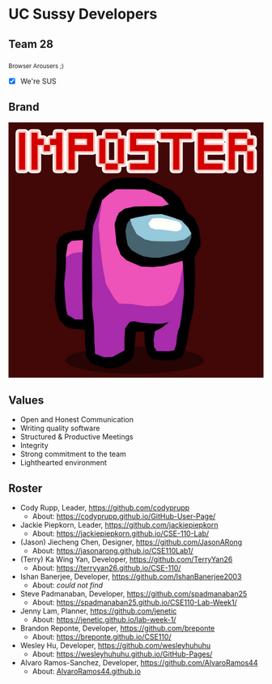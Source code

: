# UC Sussy Developers #
## Team 28 ##
<sub>Browser Arousers ;)</sub>
- [x] We're SUS

## Brand ##
![Team Mascot](/admin/amongus.jpg)

## Values ##
- Open and Honest Communication
- Writing quality software
- Structured & Productive Meetings
- Integrity
- Strong commitment to the team
- Lighthearted environment

## Roster ##
- Cody Rupp, Leader, https://github.com/codyprupp
  - About: https://codyprupp.github.io/GitHub-User-Page/
- Jackie Piepkorn, Leader, https://github.com/jackiepiepkorn
  - About: https://jackiepiepkorn.github.io/CSE-110-Lab/
- (Jason) Jiecheng Chen, Designer, https://github.com/JasonARong
  -  About: https://jasonarong.github.io/CSE110Lab1/
- (Terry) Ka Wing Yan, Developer, https://github.com/TerryYan26
  -  About: https://terryyan26.github.io/CSE-110/
- Ishan Banerjee, Developer, https://github.com/IshanBanerjee2003
  -  About: _could not find_
- Steve Padmanaban, Developer, https://github.com/spadmanaban25
  -  About: https://spadmanaban25.github.io/CSE110-Lab-Week1/
- Jenny Lam, Planner, https://github.com/jenetic
  -  About: https://jenetic.github.io/lab-week-1/
- Brandon Reponte, Developer, https://github.com/breponte
  -  About: https://breponte.github.io/CSE110/
- Wesley Hu, Developer, https://github.com/wesleyhuhuhu
  -  About: https://wesleyhuhuhu.github.io/GitHub-Pages/
- Alvaro Ramos-Sanchez, Developer, https://github.com/AlvaroRamos44
  -  About: [AlvaroRamos44.github.io](https://alvaroramos44.github.io/)
